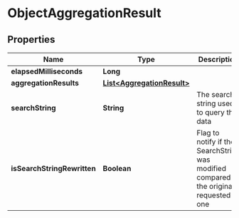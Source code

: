 
# ObjectAggregationResult

## Properties
Name | Type | Description | Notes
------------ | ------------- | ------------- | -------------
**elapsedMilliseconds** | **Long** |  | 
**aggregationResults** | [**List&lt;AggregationResult&gt;**](AggregationResult.md) |  |  [optional]
**searchString** | **String** | The search string used to query the data |  [optional]
**isSearchStringRewritten** | **Boolean** | Flag to notify if the SearchString was modified compared to the original requested one | 



